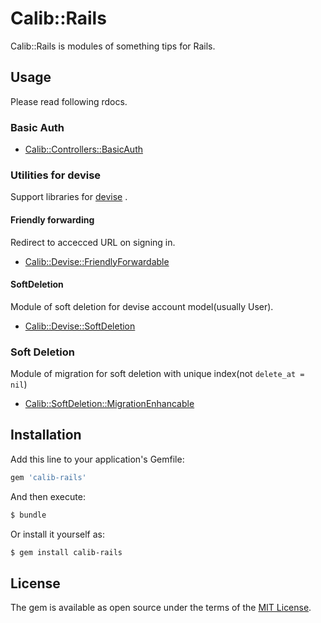 # Calib::Rails
Calib::Rails is modules of something tips for Rails.

## Usage
Please read following rdocs.

### Basic Auth
- [Calib::Controllers::BasicAuth](http://www.rubydoc.info/gems/calib-rails/Calib/Controllers/BasicAuth)

### Utilities for devise
Support libraries for [devise](https://github.com/plataformatec/devise) .

#### Friendly forwarding
Redirect to accecced URL on signing in.

- [Calib::Devise::FriendlyForwardable](http://www.rubydoc.info/gems/calib-rails/Calib/Devise/FriendlyForwardable)

####  SoftDeletion
Module of soft deletion for devise account model(usually User).

- [Calib::Devise::SoftDeletion](http://www.rubydoc.info/gems/calib-rails/Calib/Devise/SoftDeletion)

### Soft Deletion
Module of migration for soft deletion with unique index(not `delete_at = nil`)
- [Calib::SoftDeletion::MigrationEnhancable](http://www.rubydoc.info/gems/calib-rails/Calib/SoftDeletion/MigrationEnhancable)

## Installation
Add this line to your application's Gemfile:

```ruby
gem 'calib-rails'
```

And then execute:
```bash
$ bundle
```

Or install it yourself as:
```bash
$ gem install calib-rails
```

## License
The gem is available as open source under the terms of the [MIT License](http://opensource.org/licenses/MIT).
